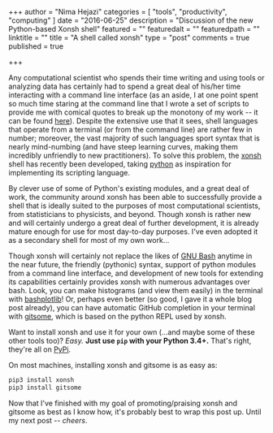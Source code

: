 +++
author = "Nima Hejazi"
categories = [ "tools", "productivity", "computing" ]
date = "2016-06-25"
description = "Discussion of the new Python-based Xonsh shell"
featured = ""
featuredalt = ""
featuredpath = ""
linktitle = ""
title = "A shell called xonsh"
type = "post"
comments = true
published = true

+++

Any computational scientist who spends their time writing and using tools or
analyzing data has certainly had to spend a great deal of his/her time
interacting with a command line interface (as an aside, I at one point spent so
much time staring at the command line that I wrote a set of scripts to provide
me with comical quotes to break up the monotony of my work -- it can be found
[here](https://github.com/nhejazi/good-news)). Despite the extensive use that
it sees, shell languages that operate from a terminal (or from the command line)
are rather few in number; moreover, the vast majority of such languages sport
syntax that is nearly mind-numbing (and have steep learning curves, making them
incredibly unfriendly to new practitioners). To solve this problem, the
[xonsh](http://xon.sh/) shell has recently been developed, taking
[python](https://www.python.org/) as inspiration for implementing its scripting
language.

By clever use of some of Python's existing modules, and a great deal of work,
the community around xonsh has been able to successfully provide a shell that is
ideally suited to the purposes of most computational scientists, from
statisticians to physicists, and beyond. Though xonsh is rather new and will
certainly undergo a great deal of further development, it is already mature
enough for use for most day-to-day purposes. I've even adopted it as a secondary
shell for most of my own work...

Though xonsh will certainly not replace the likes of [GNU
Bash](https://www.gnu.org/software/bash/) anytime in the near future, the
friendly (pythonic) syntax, support of python modules from a command line
interface, and development of new tools for extending its capabilities certainly
provides xonsh with numerous advantages over bash. Look, you can make histograms
(and view them easily) in the terminal with
[bashplotlib](https://github.com/glamp/bashplotlib)! Or, perhaps even better (so
good, I gave it a whole blog post already), you can have automatic GitHub
completion in your terminal with
[gitsome](https://github.com/donnemartin/gitsome), which is based on the python
REPL used by xonsh.

Want to install xonsh and use it for your own (...and maybe some of these other
tools too)? _Easy._ __Just use `pip` with your Python 3.4+.__ That's right,
they're all on [PyPi](https://pypi.python.org/pypi).

On most machines, installing xonsh and gitsome is as easy as:

```bash
pip3 install xonsh
pip3 install gitsome
```

Now that I've finished with my goal of promoting/praising xonsh and gitsome as
best as I know how, it's probably best to wrap this post up. Until my next
post -- _cheers_.


